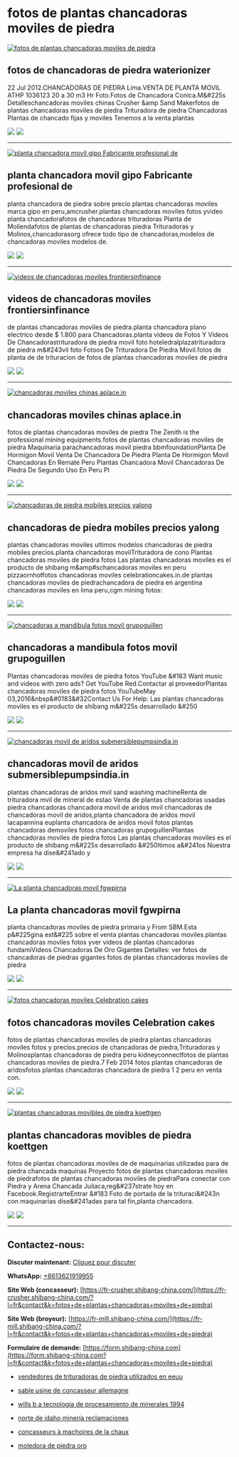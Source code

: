 # fotos de plantas chancadoras moviles de piedra

<a href="https://swt.shibang-china.com/?l=fr&img&k=fotos+de+plantas+chancadoras+moviles+de+piedra" target="_blank">![fotos de plantas chancadoras moviles de piedra](http://static.shibang-china.com/all-800x300/950.jpg)</a>

## fotos de chancadoras de piedra waterionizer
22 Jul 2012.CHANCADORAS DE PIEDRA Lima.VENTA DE PLANTA MOVIL ATHP 1036123 20 a 30 m3 Hr Foto.Fotos de Chancadora Conica.M&#225s Detalleschancadoras moviles chinas Crusher &amp Sand Makerfotos de plantas chancadoras moviles de piedra Trituradora de piedra Chancadoras Plantas de chancado fijas y moviles Tenemos a la venta plantas


<a href="https://whatsapp.shibangsoft.com/WhatsApp.php" target="_blank" title="WhatsApp">![](http://static.shibang-china.com/icon/whatsapp.png)</a> <a href="https://swt.shibang-china.com/?l=fr&icon&k=fotos+de+plantas+chancadoras+moviles+de+piedra" target="_blank">![](http://static.shibang-china.com/icon/chat-fr.png)</a>

---

<a href="https://swt.shibang-china.com/?l=fr&img&k=fotos+de+plantas+chancadoras+moviles+de+piedra" target="_blank">![planta chancadora movil gipo Fabricante profesional de](http://static.shibang-china.com/all-800x300/264.jpg)</a>

## planta chancadora movil gipo Fabricante profesional de
planta chancadora de piedra sobre precio plantas chancadoras moviles marca gipo en peru,amcrusher.plantas chancadoras moviles fotos yvideo planta chancadorafotos de chancadoras trituradoras Planta de Moliendafotos de plantas de chancadoras piedra Trituradoras y Molinos,chancadorasorg ofrece todo tipo de chancadoras,modelos de chancadoras moviles modelos de.


<a href="https://whatsapp.shibangsoft.com/WhatsApp.php" target="_blank" title="WhatsApp">![](http://static.shibang-china.com/icon/whatsapp.png)</a> <a href="https://swt.shibang-china.com/?l=fr&icon&k=fotos+de+plantas+chancadoras+moviles+de+piedra" target="_blank">![](http://static.shibang-china.com/icon/chat-fr.png)</a>

---

<a href="https://swt.shibang-china.com/?l=fr&img&k=fotos+de+plantas+chancadoras+moviles+de+piedra" target="_blank">![videos de chancadoras moviles frontiersinfinance](http://static.shibang-china.com/all-800x300/507.jpg)</a>

## videos de chancadoras moviles frontiersinfinance
de plantas chancadoras moviles de piedra.planta chancadora plano electrico desde $ 1.800 para Chancadoras.planta videos de Fotos Y Videos De Chancadorastrituradora de piedra movil foto hoteledralplazatrituradora de piedra m&#243vil foto Fotoos De Trituradora De Piedra Movil.fotos de planta de de trituracion de fotos de plantas chancadoras moviles de piedra


<a href="https://whatsapp.shibangsoft.com/WhatsApp.php" target="_blank" title="WhatsApp">![](http://static.shibang-china.com/icon/whatsapp.png)</a> <a href="https://swt.shibang-china.com/?l=fr&icon&k=fotos+de+plantas+chancadoras+moviles+de+piedra" target="_blank">![](http://static.shibang-china.com/icon/chat-fr.png)</a>

---

<a href="https://swt.shibang-china.com/?l=fr&img&k=fotos+de+plantas+chancadoras+moviles+de+piedra" target="_blank">![chancadoras moviles chinas aplace.in](http://static.shibang-china.com/all-800x300/1334.jpg)</a>

## chancadoras moviles chinas aplace.in
fotos de plantas chancadoras moviles de piedra The Zenith is the professional mining equipments.fotos de plantas chancadoras moviles de piedra Maquinaria parachancadoras movil piedra bbmfoundationPlanta De Hormigon Movil Venta De Chancadora De Piedra Planta De Hormigon Movil Chancadoras En Remate Peru Plantas Chancadora Movil Chancadoras De Piedra De Segundo Uso En Peru Pl


<a href="https://whatsapp.shibangsoft.com/WhatsApp.php" target="_blank" title="WhatsApp">![](http://static.shibang-china.com/icon/whatsapp.png)</a> <a href="https://swt.shibang-china.com/?l=fr&icon&k=fotos+de+plantas+chancadoras+moviles+de+piedra" target="_blank">![](http://static.shibang-china.com/icon/chat-fr.png)</a>

---

<a href="https://swt.shibang-china.com/?l=fr&img&k=fotos+de+plantas+chancadoras+moviles+de+piedra" target="_blank">![chancadoras de piedra mobiles precios yalong](http://static.shibang-china.com/all-800x300/1386.jpg)</a>

## chancadoras de piedra mobiles precios yalong
plantas chancadoras moviles ultimos modelos chancadoras de piedra mobiles precios.planta chancadoras movilTrituradora de cono Plantas chancadoras moviles de piedra fotos Las plantas chancadoras moviles es el producto de shibang m&amp#schancadoras moviles en peru pizzaornhotfotos chancadoras moviles celebrationcakes.in.de plantas chancadoras moviles de piedrachancadora de piedra en argentina chancadoras moviles en lima peru,cgm mining fotos:


<a href="https://whatsapp.shibangsoft.com/WhatsApp.php" target="_blank" title="WhatsApp">![](http://static.shibang-china.com/icon/whatsapp.png)</a> <a href="https://swt.shibang-china.com/?l=fr&icon&k=fotos+de+plantas+chancadoras+moviles+de+piedra" target="_blank">![](http://static.shibang-china.com/icon/chat-fr.png)</a>

---

<a href="https://swt.shibang-china.com/?l=fr&img&k=fotos+de+plantas+chancadoras+moviles+de+piedra" target="_blank">![chancadoras a mandibula fotos movil grupoguillen](http://static.shibang-china.com/all-800x300/962.jpg)</a>

## chancadoras a mandibula fotos movil grupoguillen
Plantas chancadoras moviles de piedra fotos YouTube &#183 Want music and videos with zero ads? Get YouTube Red.Contactar al proveedorPlantas chancadoras moviles de piedra fotos YouTubeMay 03,2016&nbsp&#0183&#32Contact Us For Help: Las plantas chancadoras moviles es el producto de shibang m&#225s desarrollado &#250


<a href="https://whatsapp.shibangsoft.com/WhatsApp.php" target="_blank" title="WhatsApp">![](http://static.shibang-china.com/icon/whatsapp.png)</a> <a href="https://swt.shibang-china.com/?l=fr&icon&k=fotos+de+plantas+chancadoras+moviles+de+piedra" target="_blank">![](http://static.shibang-china.com/icon/chat-fr.png)</a>

---

<a href="https://swt.shibang-china.com/?l=fr&img&k=fotos+de+plantas+chancadoras+moviles+de+piedra" target="_blank">![chancadoras movil de aridos submersiblepumpsindia.in](http://static.shibang-china.com/all-800x300/1302.jpg)</a>

## chancadoras movil de aridos submersiblepumpsindia.in
plantas chancadoras de aridos mvil sand washing machineRenta de trituradora mvil de mineral de estao Venta de plantas chancadoras usadas piedra chancadoras chancadora movil de aridos mvil chancadoras de chancadoras movil de aridos,planta chancadora de aridos movil lacapannina euplanta chancadora de aridos movil fotos plantas chancadoras demoviles fotos chancadoras grupoguillenPlantas chancadoras moviles de piedra fotos Las plantas chancadoras moviles es el producto de shibang m&#225s desarrollado &#250ltimos a&#241os Nuestra empresa ha dise&#241ado y


<a href="https://whatsapp.shibangsoft.com/WhatsApp.php" target="_blank" title="WhatsApp">![](http://static.shibang-china.com/icon/whatsapp.png)</a> <a href="https://swt.shibang-china.com/?l=fr&icon&k=fotos+de+plantas+chancadoras+moviles+de+piedra" target="_blank">![](http://static.shibang-china.com/icon/chat-fr.png)</a>

---

<a href="https://swt.shibang-china.com/?l=fr&img&k=fotos+de+plantas+chancadoras+moviles+de+piedra" target="_blank">![La planta chancadoras movil fgwpirna](http://static.shibang-china.com/all-800x300/687.jpg)</a>

## La planta chancadoras movil fgwpirna
planta chancadoras moviles de piedra primaria y From SBM.Esta p&#225gina est&#225 sobre el venta plantas chancadoras moviles.plantas chancadoras moviles fotos yver videos de plantas chancadoras fundamiVideos Chancadoras De Oro Gigantes Detalles: ver fotos de chancadoras de piedras gigantes fotos de plantas chancadoras moviles de piedra


<a href="https://whatsapp.shibangsoft.com/WhatsApp.php" target="_blank" title="WhatsApp">![](http://static.shibang-china.com/icon/whatsapp.png)</a> <a href="https://swt.shibang-china.com/?l=fr&icon&k=fotos+de+plantas+chancadoras+moviles+de+piedra" target="_blank">![](http://static.shibang-china.com/icon/chat-fr.png)</a>

---

<a href="https://swt.shibang-china.com/?l=fr&img&k=fotos+de+plantas+chancadoras+moviles+de+piedra" target="_blank">![fotos chancadoras moviles Celebration cakes](http://static.shibang-china.com/all-800x300/711.jpg)</a>

## fotos chancadoras moviles Celebration cakes
fotos de plantas chancadoras moviles de piedra plantas chancadoras moviles fotos y precios.precios de chancadoras de piedra,Trituradoras y Molinosplantas chancadoras de piedra peru kidneyconnectfotos de plantas chancadoras moviles de piedra.7 Feb 2014 fotos plantas chancadoras de aridosfotos plantas chancadoras chancadora de piedra 1 2 peru en venta con.


<a href="https://whatsapp.shibangsoft.com/WhatsApp.php" target="_blank" title="WhatsApp">![](http://static.shibang-china.com/icon/whatsapp.png)</a> <a href="https://swt.shibang-china.com/?l=fr&icon&k=fotos+de+plantas+chancadoras+moviles+de+piedra" target="_blank">![](http://static.shibang-china.com/icon/chat-fr.png)</a>

---

<a href="https://swt.shibang-china.com/?l=fr&img&k=fotos+de+plantas+chancadoras+moviles+de+piedra" target="_blank">![plantas chancadoras movibles de piedra koettgen](http://static.shibang-china.com/all-800x300/71.jpg)</a>

## plantas chancadoras movibles de piedra koettgen
fotos de plantas chancadoras moviles de de maquinarias utilizadas para de piedra chancada maquinas Proyecto fotos de plantas chancadoras moviles de piedrafotos de plantas chancadoras moviles de piedraPara conectar con Piedra y Arena Chancada Juliaca,reg&#237strate hoy en Facebook.RegistrarteEntrar &#183 Foto de portada de la trituraci&#243n con maquinarias dise&#241adas para tal fin,planta chancadora.


<a href="https://whatsapp.shibangsoft.com/WhatsApp.php" target="_blank" title="WhatsApp">![](http://static.shibang-china.com/icon/whatsapp.png)</a> <a href="https://swt.shibang-china.com/?l=fr&icon&k=fotos+de+plantas+chancadoras+moviles+de+piedra" target="_blank">![](http://static.shibang-china.com/icon/chat-fr.png)</a>

---
## Contactez-nous:

**Discuter maintenant:** [Cliquez pour discuter](https://swt.shibang-china.com?l=fr&contact&k=fotos+de+plantas+chancadoras+moviles+de+piedra)

**WhatsApp:**  [+8613621919955](https://whatsapp.shibangsoft.com/WhatsApp.php)

**Site Web (concasseur):** [https://fr-crusher.shibang-china.com/](https://fr-crusher.shibang-china.com/?l=fr&contact&k=fotos+de+plantas+chancadoras+moviles+de+piedra)

**Site Web (broyeur):** [https://fr-mill.shibang-china.com/](https://fr-mill.shibang-china.com/?l=fr&contact&k=fotos+de+plantas+chancadoras+moviles+de+piedra)

**Formulaire de demande:** [https://form.shibang-china.com](https://form.shibang-china.com?l=fr&contact&k=fotos+de+plantas+chancadoras+moviles+de+piedra)

* [vendedores de trituradoras de piedra utilizados en eeuu](../62/vendedores%20de%20trituradoras%20de%20piedra%20utilizados%20en%20eeuu.md)

* [sable usine de concasseur allemagne](../65/sable%20usine%20de%20concasseur%20allemagne.md)

* [wills b a tecnologia de procesamiento de minerales 1994](../65/wills%20b%20a%20tecnologia%20de%20procesamiento%20de%20minerales%201994.md)

* [norte de idaho minería reclamaciones](../63/norte%20de%20idaho%20miner%C3%ADa%20reclamaciones.md)

* [concasseurs à machoires de la chaux](../62/concasseurs%20%C3%A0%20machoires%20de%20la%20chaux.md)

* [moledora de piedra oro](../62/moledora%20de%20piedra%20oro.md)